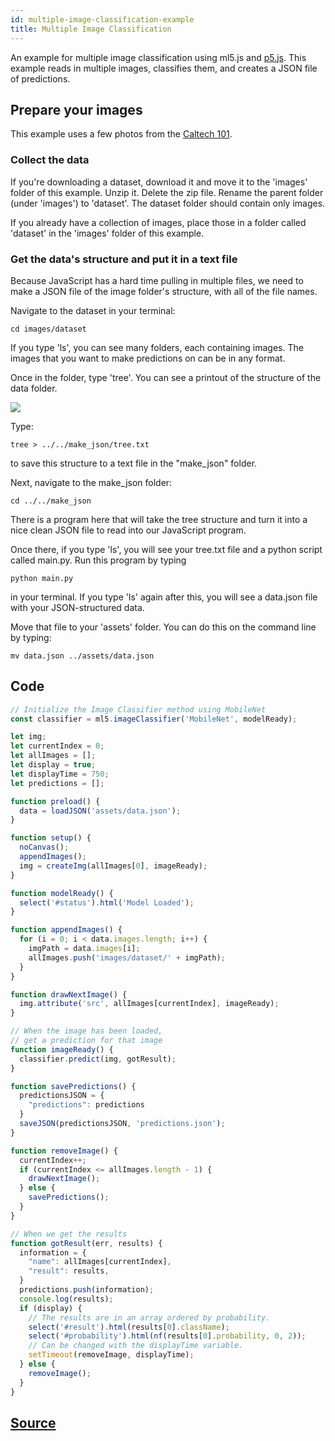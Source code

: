 ```yaml
---
id: multiple-image-classification-example
title: Multiple Image Classification
---
```


An example for multiple image classification using ml5.js and [p5.js](https://p5js.org/). This example reads in multiple images, classifies them, and creates a JSON file of predictions.

## Prepare your images

This example uses a few photos from the [Caltech 101](http://www.vision.caltech.edu/Image_Datasets/Caltech101/).

### Collect the data
If you're downloading a dataset, download it and move it to the 'images' folder of this example. Unzip it. Delete the zip file. Rename the parent folder (under 'images') to 'dataset'. The dataset folder should contain only images.

If you already have a collection of images, place those in a folder called 'dataset' in the 'images' folder of this example.

### Get the data's structure and put it in a text file
Because JavaScript has a hard time pulling in multiple files, we need to make a JSON file of the image folder's structure, with all of the file names.

Navigate to the dataset in your terminal:

```shell
cd images/dataset
```

If you type 'ls', you can see many folders, each containing images. The images that you want to make predictions on can be in any format.

Once in the folder, type 'tree'. You can see a printout of the structure of the data folder.

<img src="assets/img/tree.png" style="margin:0px" />

Type:

```shell
tree > ../../make_json/tree.txt
```

to save this structure to a text file in the "make_json" folder.

Next, navigate to the make_json folder:

```shell
cd ../../make_json
```

There is a program here that will take the tree structure and turn it into a nice clean JSON file to read into our JavaScript program.

Once there, if you type 'ls', you will see your tree.txt file and a python script called main.py. Run this program by typing

```shell
python main.py
```

in your terminal. If you type 'ls' again after this, you will see a data.json file with your JSON-structured data.

Move that file to your 'assets' folder. You can do this on the command line by typing:

```shell
mv data.json ../assets/data.json
```

## Code
```javascript
// Initialize the Image Classifier method using MobileNet
const classifier = ml5.imageClassifier('MobileNet', modelReady);

let img;
let currentIndex = 0;
let allImages = [];
let display = true;
let displayTime = 750;
let predictions = [];

function preload() {
  data = loadJSON('assets/data.json');
}

function setup() {
  noCanvas();
  appendImages();
  img = createImg(allImages[0], imageReady);
}

function modelReady() {
  select('#status').html('Model Loaded');
}

function appendImages() {
  for (i = 0; i < data.images.length; i++) {
    imgPath = data.images[i];
    allImages.push('images/dataset/' + imgPath);
  }
}

function drawNextImage() {
  img.attribute('src', allImages[currentIndex], imageReady);
}

// When the image has been loaded,
// get a prediction for that image
function imageReady() {
  classifier.predict(img, gotResult);
}

function savePredictions() {
  predictionsJSON = {
    "predictions": predictions
  }
  saveJSON(predictionsJSON, 'predictions.json');
}

function removeImage() {
  currentIndex++;
  if (currentIndex <= allImages.length - 1) {
    drawNextImage();
  } else {
    savePredictions();
  }
}

// When we get the results
function gotResult(err, results) {
  information = {
    "name": allImages[currentIndex],
    "result": results,
  }
  predictions.push(information);
  console.log(results);
  if (display) {
    // The results are in an array ordered by probability.
    select('#result').html(results[0].className);
    select('#probability').html(nf(results[0].probability, 0, 2));
    // Can be changed with the displayTime variable.
    setTimeout(removeImage, displayTime);
  } else {
    removeImage();
  }
}
```

## [Source](https://github.com/ml5js/ml5-examples/tree/master/p5js/ImageClassification/ImageClassification_MultipleImages)
